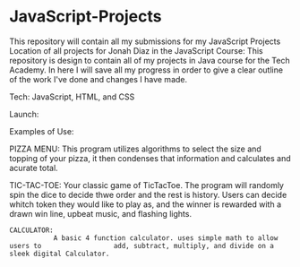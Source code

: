 # JavaScript-Projects
This repository will contain all my submissions for my JavaScript Projects
Location of all projects for Jonah Diaz in the JavaScript Course: This repository is design to contain all of my projects in Java course for the Tech Academy. In here I will save all my progress in order to give a clear outline of the work I've done and changes I have made.

Tech: JavaScript, HTML, and CSS

Launch:

Examples of Use:
  
  
   PIZZA MENU:
              This program utilizes algorithms to select the size and topping of                 your pizza, it then condenses that information and calculates and                   acurate total.
              
   
   TIC-TAC-TOE:
               Your classic game of TicTacToe. The program will randomly spin                      the dice to decide thwe order and the rest is history. Users                        can decide whitch token they would like to play as, and the                        winner is rewarded with a drawn win line, upbeat music, and                        flashing lights.
    
    
    CALCULATOR:
               A basic 4 function calculator. uses simple math to allow users to                  add, subtract, multiply, and divide on a sleek digital Calculator.
   
   
